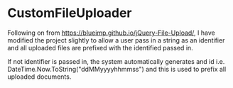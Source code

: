# CustomFileUploader
Following on from https://blueimp.github.io/jQuery-File-Upload/, I have modified the project slightly to allow a user pass in a string as an identifier and all uploaded files are prefixed with the identified passed in.

If not identifier is passed in, the system automatically generates and id i.e. DateTime.Now.ToString("ddMMyyyyhhmmss") and this is used to prefix all uploaded documents.
